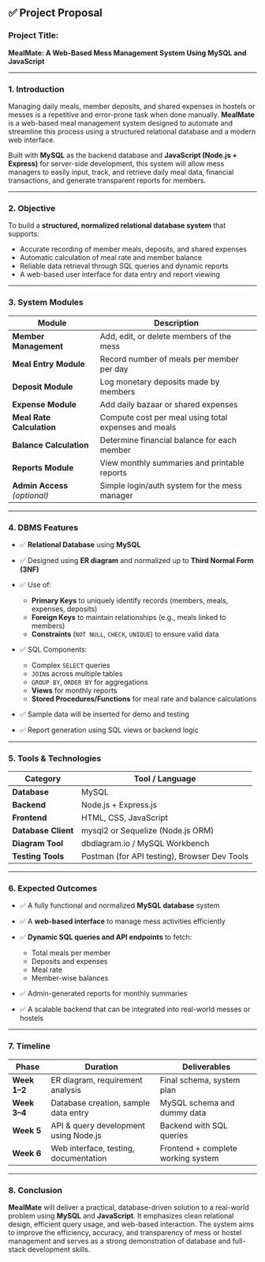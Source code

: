 
## ✅ **Project Proposal**

### **Project Title:**

**MealMate: A Web-Based Mess Management System Using MySQL and JavaScript**

---

### **1. Introduction**

Managing daily meals, member deposits, and shared expenses in hostels or messes is a repetitive and error-prone task when done manually. **MealMate** is a web-based meal management system designed to automate and streamline this process using a structured relational database and a modern web interface.

Built with **MySQL** as the backend database and **JavaScript (Node.js + Express)** for server-side development, this system will allow mess managers to easily input, track, and retrieve daily meal data, financial transactions, and generate transparent reports for members.

---

### **2. Objective**

To build a **structured, normalized relational database system** that supports:

* Accurate recording of member meals, deposits, and shared expenses
* Automatic calculation of meal rate and member balance
* Reliable data retrieval through SQL queries and dynamic reports
* A web-based user interface for data entry and report viewing

---

### **3. System Modules**

| Module                        | Description                                          |
| ----------------------------- | ---------------------------------------------------- |
| **Member Management**         | Add, edit, or delete members of the mess             |
| **Meal Entry Module**         | Record number of meals per member per day            |
| **Deposit Module**            | Log monetary deposits made by members                |
| **Expense Module**            | Add daily bazaar or shared expenses                  |
| **Meal Rate Calculation**     | Compute cost per meal using total expenses and meals |
| **Balance Calculation**       | Determine financial balance for each member          |
| **Reports Module**            | View monthly summaries and printable reports         |
| **Admin Access** *(optional)* | Simple login/auth system for the mess manager        |

---

### **4. DBMS Features**

* ✅ **Relational Database** using **MySQL**
* ✅ Designed using **ER diagram** and normalized up to **Third Normal Form (3NF)**
* ✅ Use of:

  * **Primary Keys** to uniquely identify records (members, meals, expenses, deposits)
  * **Foreign Keys** to maintain relationships (e.g., meals linked to members)
  * **Constraints** (`NOT NULL`, `CHECK`, `UNIQUE`) to ensure valid data
* ✅ SQL Components:

  * Complex `SELECT` queries
  * `JOIN`s across multiple tables
  * `GROUP BY`, `ORDER BY` for aggregations
  * **Views** for monthly reports
  * **Stored Procedures/Functions** for meal rate and balance calculations
* ✅ Sample data will be inserted for demo and testing
* ✅ Report generation using SQL views or backend logic

---

### **5. Tools & Technologies**

| Category            | Tool / Language                              |
| ------------------- | -------------------------------------------- |
| **Database**        | MySQL                                        |
| **Backend**         | Node.js + Express.js                         |
| **Frontend**        | HTML, CSS, JavaScript                        |
| **Database Client** | mysql2 or Sequelize (Node.js ORM)            |
| **Diagram Tool**    | dbdiagram.io / MySQL Workbench               |
| **Testing Tools**   | Postman (for API testing), Browser Dev Tools |

---

### **6. Expected Outcomes**

* ✅ A fully functional and normalized **MySQL database** system
* ✅ A **web-based interface** to manage mess activities efficiently
* ✅ **Dynamic SQL queries and API endpoints** to fetch:

  * Total meals per member
  * Deposits and expenses
  * Meal rate
  * Member-wise balances
* ✅ Admin-generated reports for monthly summaries
* ✅ A scalable backend that can be integrated into real-world messes or hostels

---

### **7. Timeline**

| Phase        | Duration                              | Deliverables                       |
| ------------ | ------------------------------------- | ---------------------------------- |
| **Week 1–2** | ER diagram, requirement analysis      | Final schema, system plan          |
| **Week 3–4** | Database creation, sample data entry  | MySQL schema and dummy data        |
| **Week 5**   | API & query development using Node.js | Backend with SQL queries           |
| **Week 6**   | Web interface, testing, documentation | Frontend + complete working system |

---

### **8. Conclusion**

**MealMate** will deliver a practical, database-driven solution to a real-world problem using **MySQL** and **JavaScript**. It emphasizes clean relational design, efficient query usage, and web-based interaction. The system aims to improve the efficiency, accuracy, and transparency of mess or hostel management and serves as a strong demonstration of database and full-stack development skills.


